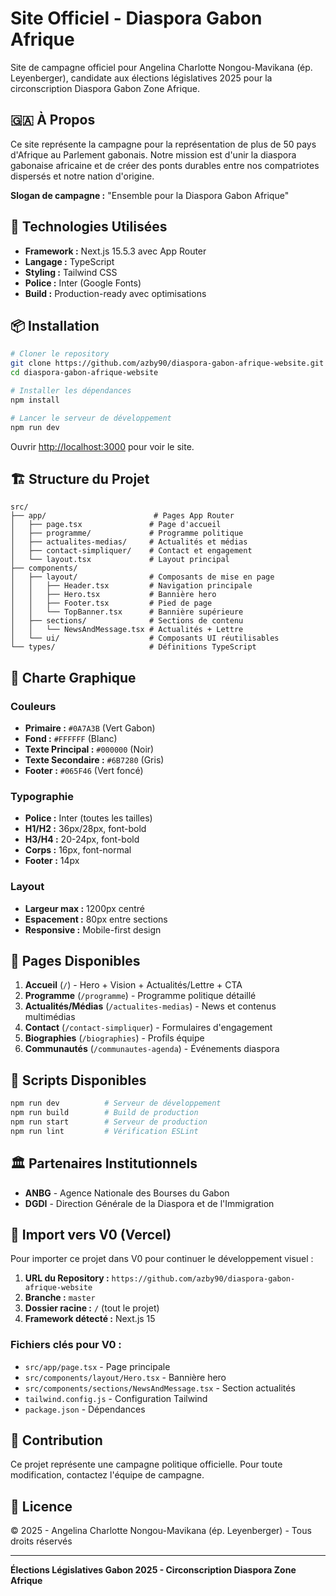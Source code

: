 # Site Officiel - Diaspora Gabon Afrique

Site de campagne officiel pour Angelina Charlotte Nongou-Mavikana (ép. Leyenberger), candidate aux élections législatives 2025 pour la circonscription Diaspora Gabon Zone Afrique.

## 🇬🇦 À Propos

Ce site représente la campagne pour la représentation de plus de 50 pays d'Afrique au Parlement gabonais. Notre mission est d'unir la diaspora gabonaise africaine et de créer des ponts durables entre nos compatriotes dispersés et notre nation d'origine.

**Slogan de campagne :** "Ensemble pour la Diaspora Gabon Afrique"

## 🚀 Technologies Utilisées

- **Framework :** Next.js 15.5.3 avec App Router
- **Langage :** TypeScript
- **Styling :** Tailwind CSS
- **Police :** Inter (Google Fonts)
- **Build :** Production-ready avec optimisations

## 📦 Installation

```bash
# Cloner le repository
git clone https://github.com/azby90/diaspora-gabon-afrique-website.git
cd diaspora-gabon-afrique-website

# Installer les dépendances
npm install

# Lancer le serveur de développement
npm run dev
```

Ouvrir [http://localhost:3000](http://localhost:3000) pour voir le site.

## 🏗️ Structure du Projet

```
src/
├── app/                        # Pages App Router
│   ├── page.tsx               # Page d'accueil
│   ├── programme/             # Programme politique
│   ├── actualites-medias/     # Actualités et médias
│   ├── contact-simpliquer/    # Contact et engagement
│   └── layout.tsx             # Layout principal
├── components/
│   ├── layout/                # Composants de mise en page
│   │   ├── Header.tsx         # Navigation principale
│   │   ├── Hero.tsx           # Bannière hero
│   │   ├── Footer.tsx         # Pied de page
│   │   └── TopBanner.tsx      # Bannière supérieure
│   ├── sections/              # Sections de contenu
│   │   └── NewsAndMessage.tsx # Actualités + Lettre
│   └── ui/                    # Composants UI réutilisables
└── types/                     # Définitions TypeScript
```

## 🎨 Charte Graphique

### Couleurs
- **Primaire :** `#0A7A3B` (Vert Gabon)
- **Fond :** `#FFFFFF` (Blanc)
- **Texte Principal :** `#000000` (Noir)
- **Texte Secondaire :** `#6B7280` (Gris)
- **Footer :** `#065F46` (Vert foncé)

### Typographie
- **Police :** Inter (toutes les tailles)
- **H1/H2 :** 36px/28px, font-bold
- **H3/H4 :** 20-24px, font-bold
- **Corps :** 16px, font-normal
- **Footer :** 14px

### Layout
- **Largeur max :** 1200px centré
- **Espacement :** 80px entre sections
- **Responsive :** Mobile-first design

## 📄 Pages Disponibles

1. **Accueil** (`/`) - Hero + Vision + Actualités/Lettre + CTA
2. **Programme** (`/programme`) - Programme politique détaillé
3. **Actualités/Médias** (`/actualites-medias`) - News et contenus multimédias
4. **Contact** (`/contact-simpliquer`) - Formulaires d'engagement
5. **Biographies** (`/biographies`) - Profils équipe
6. **Communautés** (`/communautes-agenda`) - Événements diaspora

## 🔧 Scripts Disponibles

```bash
npm run dev          # Serveur de développement
npm run build        # Build de production
npm run start        # Serveur de production
npm run lint         # Vérification ESLint
```

## 🏛️ Partenaires Institutionnels

- **ANBG** - Agence Nationale des Bourses du Gabon
- **DGDI** - Direction Générale de la Diaspora et de l'Immigration

## 📱 Import vers V0 (Vercel)

Pour importer ce projet dans V0 pour continuer le développement visuel :

1. **URL du Repository :** `https://github.com/azby90/diaspora-gabon-afrique-website`
2. **Branche :** `master`
3. **Dossier racine :** `/` (tout le projet)
4. **Framework détecté :** Next.js 15

### Fichiers clés pour V0 :
- `src/app/page.tsx` - Page principale
- `src/components/layout/Hero.tsx` - Bannière hero
- `src/components/sections/NewsAndMessage.tsx` - Section actualités
- `tailwind.config.js` - Configuration Tailwind
- `package.json` - Dépendances

## 🤝 Contribution

Ce projet représente une campagne politique officielle. Pour toute modification, contactez l'équipe de campagne.

## 📄 Licence

© 2025 - Angelina Charlotte Nongou-Mavikana (ép. Leyenberger) - Tous droits réservés

---

**Élections Législatives Gabon 2025 - Circonscription Diaspora Zone Afrique**
